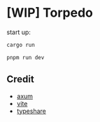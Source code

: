 # [WIP] Torpedo

start up:

``` bash
cargo run

pnpm run dev 

```

## Credit

- [axum](https://github.com/tokio-rs/axum)
- [vite](https://vite.dev)
- [typeshare](https://github.com/1Password/typeshare)
